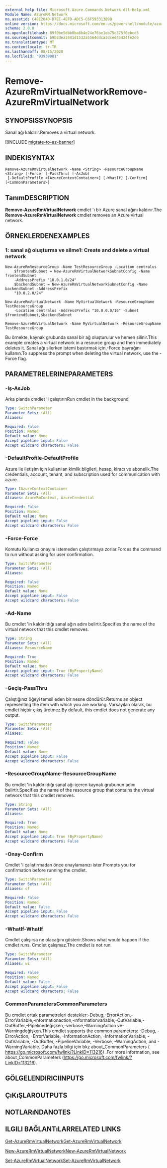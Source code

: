 ```yaml
---
external help file: Microsoft.Azure.Commands.Network.dll-Help.xml
Module Name: AzureRM.Network
ms.assetid: C48E204D-D7EC-4EFD-ADC5-C6F593313B9B
online version: https://docs.microsoft.com/en-us/powershell/module/azurerm.network/remove-azurermvirtualnetwork
schema: 2.0.0
ms.openlocfilehash: 89f0be5dbb0ba6b4e24e76be1eb75c375f0ebcd5
ms.sourcegitcommit: b9b2dea3441d1532a5564ddca3dced45424fe2d6
ms.translationtype: MT
ms.contentlocale: tr-TR
ms.lasthandoff: 08/15/2020
ms.locfileid: "93939081"
---
```

# <span data-ttu-id="a91ab-101">Remove-AzureRmVirtualNetwork</span><span class="sxs-lookup"><span data-stu-id="a91ab-101">Remove-AzureRmVirtualNetwork</span></span>

## <span data-ttu-id="a91ab-102">SYNOPSIS</span><span class="sxs-lookup"><span data-stu-id="a91ab-102">SYNOPSIS</span></span>
<span data-ttu-id="a91ab-103">Sanal ağı kaldırır.</span><span class="sxs-lookup"><span data-stu-id="a91ab-103">Removes a virtual network.</span></span>

[!INCLUDE [migrate-to-az-banner](../../includes/migrate-to-az-banner.md)]

## <span data-ttu-id="a91ab-104">INDEKI</span><span class="sxs-lookup"><span data-stu-id="a91ab-104">SYNTAX</span></span>

```
Remove-AzureRmVirtualNetwork -Name <String> -ResourceGroupName <String> [-Force] [-PassThru] [-AsJob]
 [-DefaultProfile <IAzureContextContainer>] [-WhatIf] [-Confirm] [<CommonParameters>]
```

## <span data-ttu-id="a91ab-105">Tanım</span><span class="sxs-lookup"><span data-stu-id="a91ab-105">DESCRIPTION</span></span>
<span data-ttu-id="a91ab-106">**Remove-AzureRmVirtualNetwork** cmdlet 'ı bir Azure sanal ağını kaldırır.</span><span class="sxs-lookup"><span data-stu-id="a91ab-106">The **Remove-AzureRmVirtualNetwork** cmdlet removes an Azure virtual network.</span></span>

## <span data-ttu-id="a91ab-107">ÖRNEKLERDEN</span><span class="sxs-lookup"><span data-stu-id="a91ab-107">EXAMPLES</span></span>

### <span data-ttu-id="a91ab-108">1: sanal ağ oluşturma ve silme</span><span class="sxs-lookup"><span data-stu-id="a91ab-108">1: Create and delete a virtual network</span></span>
```
New-AzureRmResourceGroup -Name TestResourceGroup -Location centralus
    $frontendSubnet = New-AzureRmVirtualNetworkSubnetConfig -Name frontendSubnet 
    -AddressPrefix "10.0.1.0/24"
    $backendSubnet = New-AzureRmVirtualNetworkSubnetConfig -Name backendSubnet -AddressPrefix 
    "10.0.2.0/24"

New-AzureRmVirtualNetwork -Name MyVirtualNetwork -ResourceGroupName TestResourceGroup 
    -Location centralus -AddressPrefix "10.0.0.0/16" -Subnet $frontendSubnet,$backendSubnet
    
Remove-AzureRmVirtualNetwork -Name MyVirtualNetwork -ResourceGroupName TestResourceGroup
```

<span data-ttu-id="a91ab-109">Bu örnekte, kaynak grubunda sanal bir ağ oluşturulur ve hemen silinir.</span><span class="sxs-lookup"><span data-stu-id="a91ab-109">This example creates a virtual network in a resource group and then immediately deletes it.</span></span> <span data-ttu-id="a91ab-110">Sanal ağı silerken istemi bastırmak için,-Force bayrağını kullanın.</span><span class="sxs-lookup"><span data-stu-id="a91ab-110">To suppress the prompt when deleting the virtual network, use the -Force flag.</span></span>

## <span data-ttu-id="a91ab-111">PARAMETRELERINE</span><span class="sxs-lookup"><span data-stu-id="a91ab-111">PARAMETERS</span></span>

### <span data-ttu-id="a91ab-112">-Iş</span><span class="sxs-lookup"><span data-stu-id="a91ab-112">-AsJob</span></span>
<span data-ttu-id="a91ab-113">Arka planda cmdlet 'i çalıştırın</span><span class="sxs-lookup"><span data-stu-id="a91ab-113">Run cmdlet in the background</span></span>

```yaml
Type: SwitchParameter
Parameter Sets: (All)
Aliases: 

Required: False
Position: Named
Default value: None
Accept pipeline input: False
Accept wildcard characters: False
```

### <span data-ttu-id="a91ab-114">-DefaultProfile</span><span class="sxs-lookup"><span data-stu-id="a91ab-114">-DefaultProfile</span></span>
<span data-ttu-id="a91ab-115">Azure ile iletişim için kullanılan kimlik bilgileri, hesap, kiracı ve abonelik.</span><span class="sxs-lookup"><span data-stu-id="a91ab-115">The credentials, account, tenant, and subscription used for communication with azure.</span></span>

```yaml
Type: IAzureContextContainer
Parameter Sets: (All)
Aliases: AzureRmContext, AzureCredential

Required: False
Position: Named
Default value: None
Accept pipeline input: False
Accept wildcard characters: False
```

### <span data-ttu-id="a91ab-116">-Force</span><span class="sxs-lookup"><span data-stu-id="a91ab-116">-Force</span></span>
<span data-ttu-id="a91ab-117">Komutu Kullanıcı onayını istemeden çalıştırmaya zorlar.</span><span class="sxs-lookup"><span data-stu-id="a91ab-117">Forces the command to run without asking for user confirmation.</span></span>

```yaml
Type: SwitchParameter
Parameter Sets: (All)
Aliases: 

Required: False
Position: Named
Default value: None
Accept pipeline input: False
Accept wildcard characters: False
```

### <span data-ttu-id="a91ab-118">-Ad</span><span class="sxs-lookup"><span data-stu-id="a91ab-118">-Name</span></span>
<span data-ttu-id="a91ab-119">Bu cmdlet 'in kaldırıldığı sanal ağın adını belirtir.</span><span class="sxs-lookup"><span data-stu-id="a91ab-119">Specifies the name of the virtual network that this cmdlet removes.</span></span>

```yaml
Type: String
Parameter Sets: (All)
Aliases: ResourceName

Required: True
Position: Named
Default value: None
Accept pipeline input: True (ByPropertyName)
Accept wildcard characters: False
```

### <span data-ttu-id="a91ab-120">-Geçiş</span><span class="sxs-lookup"><span data-stu-id="a91ab-120">-PassThru</span></span>
<span data-ttu-id="a91ab-121">Çalıştığınız öğeyi temsil eden bir nesne döndürür.</span><span class="sxs-lookup"><span data-stu-id="a91ab-121">Returns an object representing the item with which you are working.</span></span>
<span data-ttu-id="a91ab-122">Varsayılan olarak, bu cmdlet hiçbir çıkış üretmez.</span><span class="sxs-lookup"><span data-stu-id="a91ab-122">By default, this cmdlet does not generate any output.</span></span>

```yaml
Type: SwitchParameter
Parameter Sets: (All)
Aliases: 

Required: False
Position: Named
Default value: None
Accept pipeline input: False
Accept wildcard characters: False
```

### <span data-ttu-id="a91ab-123">-ResourceGroupName</span><span class="sxs-lookup"><span data-stu-id="a91ab-123">-ResourceGroupName</span></span>
<span data-ttu-id="a91ab-124">Bu cmdlet 'in kaldırıldığı sanal ağı içeren kaynak grubunun adını belirtir.</span><span class="sxs-lookup"><span data-stu-id="a91ab-124">Specifies the name of the resource group that contains the virtual network that this cmdlet removes.</span></span>

```yaml
Type: String
Parameter Sets: (All)
Aliases: 

Required: True
Position: Named
Default value: None
Accept pipeline input: True (ByPropertyName)
Accept wildcard characters: False
```

### <span data-ttu-id="a91ab-125">-Onay</span><span class="sxs-lookup"><span data-stu-id="a91ab-125">-Confirm</span></span>
<span data-ttu-id="a91ab-126">Cmdlet 'i çalıştırmadan önce onaylamanızı ister.</span><span class="sxs-lookup"><span data-stu-id="a91ab-126">Prompts you for confirmation before running the cmdlet.</span></span>

```yaml
Type: SwitchParameter
Parameter Sets: (All)
Aliases: cf

Required: False
Position: Named
Default value: False
Accept pipeline input: False
Accept wildcard characters: False
```

### <span data-ttu-id="a91ab-127">-WhatIf</span><span class="sxs-lookup"><span data-stu-id="a91ab-127">-WhatIf</span></span>
<span data-ttu-id="a91ab-128">Cmdlet çalışırsa ne olacağını gösterir.</span><span class="sxs-lookup"><span data-stu-id="a91ab-128">Shows what would happen if the cmdlet runs.</span></span>
<span data-ttu-id="a91ab-129">Cmdlet çalışmaz.</span><span class="sxs-lookup"><span data-stu-id="a91ab-129">The cmdlet is not run.</span></span>

```yaml
Type: SwitchParameter
Parameter Sets: (All)
Aliases: wi

Required: False
Position: Named
Default value: False
Accept pipeline input: False
Accept wildcard characters: False
```

### <span data-ttu-id="a91ab-130">CommonParameters</span><span class="sxs-lookup"><span data-stu-id="a91ab-130">CommonParameters</span></span>
<span data-ttu-id="a91ab-131">Bu cmdlet ortak parametreleri destekler:-Debug,-ErrorAction,-ErrorVariable,-ınformationaction,-ınformationvariable,-OutVariable,-OutBuffer,-Pipelinedeğişken,-verbose,-WarningAction ve-Warningdeğişken.</span><span class="sxs-lookup"><span data-stu-id="a91ab-131">This cmdlet supports the common parameters: -Debug, -ErrorAction, -ErrorVariable, -InformationAction, -InformationVariable, -OutVariable, -OutBuffer, -PipelineVariable, -Verbose, -WarningAction, and -WarningVariable.</span></span> <span data-ttu-id="a91ab-132">Daha fazla bilgi için bkz about_CommonParameters ( https://go.microsoft.com/fwlink/?LinkID=113216) .</span><span class="sxs-lookup"><span data-stu-id="a91ab-132">For more information, see about_CommonParameters (https://go.microsoft.com/fwlink/?LinkID=113216).</span></span>

## <span data-ttu-id="a91ab-133">GÖLGELENDIRICI</span><span class="sxs-lookup"><span data-stu-id="a91ab-133">INPUTS</span></span>

## <span data-ttu-id="a91ab-134">ÇıKıŞLAR</span><span class="sxs-lookup"><span data-stu-id="a91ab-134">OUTPUTS</span></span>

## <span data-ttu-id="a91ab-135">NOTLARıNDA</span><span class="sxs-lookup"><span data-stu-id="a91ab-135">NOTES</span></span>

## <span data-ttu-id="a91ab-136">ILGILI BAĞLANTıLAR</span><span class="sxs-lookup"><span data-stu-id="a91ab-136">RELATED LINKS</span></span>

[<span data-ttu-id="a91ab-137">Get-AzureRmVirtualNetwork</span><span class="sxs-lookup"><span data-stu-id="a91ab-137">Get-AzureRmVirtualNetwork</span></span>](./Get-AzureRmVirtualNetwork.md)

[<span data-ttu-id="a91ab-138">New-AzureRmVirtualNetwork</span><span class="sxs-lookup"><span data-stu-id="a91ab-138">New-AzureRmVirtualNetwork</span></span>](./New-AzureRmVirtualNetwork.md)

[<span data-ttu-id="a91ab-139">Set-AzureRmVirtualNetwork</span><span class="sxs-lookup"><span data-stu-id="a91ab-139">Set-AzureRmVirtualNetwork</span></span>](./Set-AzureRmVirtualNetwork.md)


